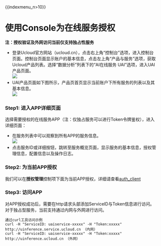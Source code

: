 {{indexmenu_n>10}}

# 使用Console为在线服务授权

**注：授权验证及外网访问当前仅支持独占性服务**

  - 登录Ucloud官方网站（ucloud.cn），点击右上角“控制台”选项，进入控制台页面。控制台页面显示账户的基本信息，点击左上角“产品与服务”选项，获取Ucloud产品列表。选择“数据分析”列表下的“AI在线服务
    UAI”选项，进入UAI产品页面。  
    ![](/ai/uai-service/use/oplist/create/create_1.png)  
  - UAI产品页面如下图所示，产品页首页显示当前账户下所有服务的列表以及其基本信息。  
    ![](/ai/uai-service/use/oplist/create/create_2.png)  

### Step1: 进入APP详细页面

选择需要授权的在线服务APP（注：仅独占服务可以进行Token令牌鉴权），进入详细页面：

  - 在服务列表中可以观察到所有APP的服务信息。  
    ![](/ai/uai-service/use/oplist/create/create_4.png)  
  - 点击服务ID或详细按钮，跳转至服务概览页面，显示服务的基本信息，授权管理信息，配置信息以及操作日志。

### Step2: 为当前APP授权

我们可以在**授权管理**控制项下面为当前APP授权，详细请查看[auth\_client](/management_monitor/utoken/operation/mgr_client/auth_client)

### Step3: 访问APP

对APP授权成功后，需要在http请求头部添加ServiceID与Token信息进行访问。 对于独占型服务，当前支持通过内网与外网进行访问。  

    通过curl工具访问示例
    curl -H "ServiceID: uaiservice-xxxxx" -H "Token:xxxxx" http://uinference.service.ucloud.cn （内网）
    curl -H "ServiceID: uaiservice-xxxxx" -H "Token:xxxxx" http://uinference.ucloud.cn （外网）
